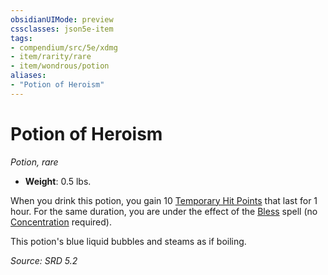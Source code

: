 ```yaml
---
obsidianUIMode: preview
cssclasses: json5e-item
tags:
- compendium/src/5e/xdmg
- item/rarity/rare
- item/wondrous/potion
aliases: 
- "Potion of Heroism"
---
```

# Potion of Heroism
*Potion, rare*  

- **Weight**: 0.5 lbs.

When you drink this potion, you gain 10 [Temporary Hit Points](rules/variant-rules/temporary-hit-points-xphb.md) that last for 1 hour. For the same duration, you are under the effect of the [Bless](compendium/spells/bless-xphb.md) spell (no [Concentration](rules/conditions.md#Concentration) required).

This potion's blue liquid bubbles and steams as if boiling.

*Source: SRD 5.2*